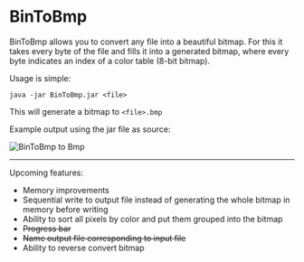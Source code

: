 BinToBmp
===========

BinToBmp allows you to convert any file into a beautiful bitmap. For this it takes every byte of the file and fills it into a generated bitmap, where every byte indicates an index of a color table (8-bit bitmap).

Usage is simple:

```shell
java -jar BinToBmp.jar <file>
```

This will generate a bitmap to `<file>.bmp`

Example output using the jar file as source:

![BinToBmp to Bmp](https://image.prntscr.com/image/zr4OyhTxS3ShbtL2ro_FEg.png)

---

Upcoming features:

- Memory improvements
- Sequential write to output file instead of generating the whole bitmap in memory before writing
- Ability to sort all pixels by color and put them grouped into the bitmap
- ~~Progress bar~~
- ~~Name output file corresponding to input file~~
- Ability to reverse convert bitmap
